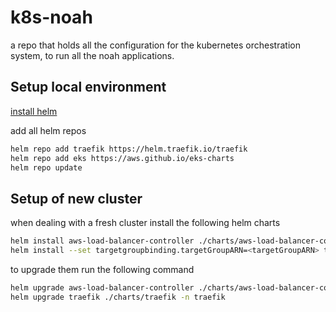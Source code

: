 # k8s-noah

a repo that holds all the configuration for the kubernetes orchestration system, to run all the noah applications.


## Setup local environment

[install helm](https://helm.sh/docs/intro/install/)

add all helm repos
```bash
helm repo add traefik https://helm.traefik.io/traefik
helm repo add eks https://aws.github.io/eks-charts
helm repo update
```


## Setup of new cluster

when dealing with a fresh cluster install the following helm charts 

```bash
helm install aws-load-balancer-controller ./charts/aws-load-balancer-controller -n kube-system
helm install --set targetgroupbinding.targetGroupARN=<targetGroupARN> traefik ./charts/traefik -n traefik
```
to upgrade them run the following command

```bash
helm upgrade aws-load-balancer-controller ./charts/aws-load-balancer-controller -n kube-system
helm upgrade traefik ./charts/traefik -n traefik
```
